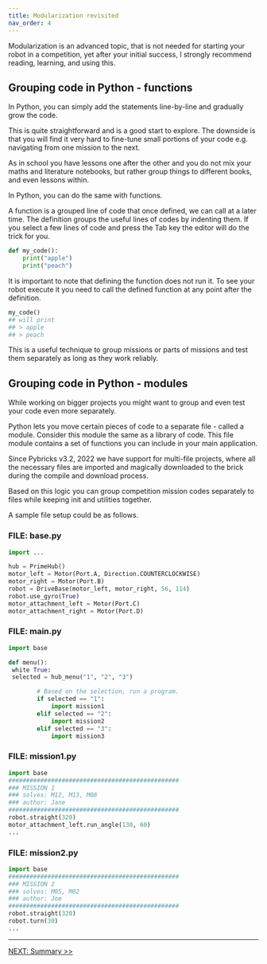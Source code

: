 ```yaml
---
title: Modularization revisited
nav_order: 4
---
```


Modularization is an advanced topic, that is not needed for starting your robot in a competition, yet after your initial success, I strongly recommend reading, learning, and using this.

## Grouping code in Python - functions

In Python, you can simply add the statements line-by-line and gradually grow the code.

This is quite straightforward and is a good start to explore. The downside is that you will find it very hard to fine-tune small portions of your code e.g. navigating from one mission to the next.

As in school you have lessons one after the other and you do not mix your maths and literature notebooks, but rather group things to different books, and even lessons within.

In Python, you can do the same with functions.

A function is a grouped line of code that once defined, we can call at a later time. The definition groups the useful lines of codes by indenting them. If you select a few lines of code and press the Tab key the editor will do the trick for you.

```python
def my_code():
    print("apple")
    print("peach")
```

It is important to note that defining the function does not run it. To see your robot execute it you need to call the defined function at any point after the definition.

```python
my_code()
## will print 
## > apple
## > peach
```

This is a useful technique to group missions or parts of missions and test them separately as long as they work reliably.

## Grouping code in Python - modules

While working on bigger projects you might want to group and even test your code even more separately.

Python lets you move certain pieces of code to a separate file - called a module. Consider this module the same as a library of code.
This file module contains a set of functions you can include in your main application.

Since Pybricks v3.2, 2022 we have support for multi-file projects, where all the necessary files are imported and magically downloaded to the brick during the compile and download process.

Based on this logic you can group competition mission codes separately to files while keeping init and utilities together.

A sample file setup could be as follows.

### FILE: base.py
```python
import ...

hub = PrimeHub()
motor_left = Motor(Port.A, Direction.COUNTERCLOCKWISE)
motor_right = Motor(Port.B)
robot = DriveBase(motor_left, motor_right, 56, 114)
robot.use_gyro(True)
motor_attachment_left = Motor(Port.C)
motor_attachment_right = Motor(Port.D)
```

### FILE: main.py
```python
import base

def menu():
 white True:
 selected = hub_menu("1", "2", "3")

        # Based on the selection, run a program.
        if selected == "1":
            import mission1
        elif selected == "2":
            import mission2
        elif selected == "3":
            import mission3
```

### FILE: mission1.py
```python
import base
################################################
### MISSION 1
### solves: M12, M13, M08
### author: Jane
################################################
robot.straight(320)
motor_attachment_left.run_angle(130, 60)
...

```

### FILE: mission2.py
```python
import base
################################################
### MISSION 2
### solves: M05, M02
### author: Joe
################################################
robot.straight(320)
robot.turn(30)
...

``` 



---
[NEXT: Summary >>](9_summary.md)